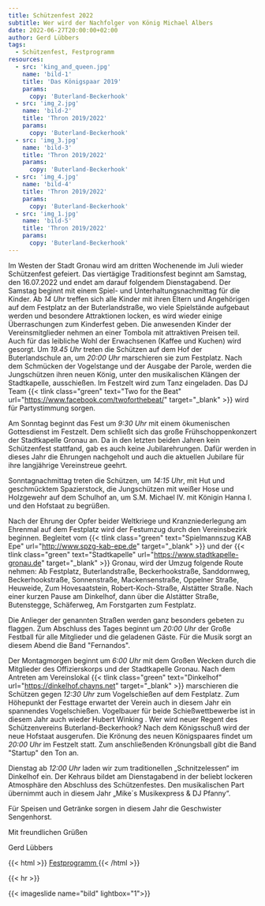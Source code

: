 ```yaml
---
title: Schützenfest 2022
subtitle: Wer wird der Nachfolger von König Michael Albers
date: 2022-06-27T20:00:00+02:00
author: Gerd Lübbers
tags:
  - Schützenfest, Festprogramm
resources:
  - src: 'king_and_queen.jpg'
    name: 'bild-1'
    title: 'Das Königspaar 2019'
    params:
      copy: 'Buterland-Beckerhook'
  - src: 'img_2.jpg'
    name: 'bild-2'
    title: 'Thron 2019/2022'
    params:
      copy: 'Buterland-Beckerhook'
  - src: 'img_3.jpg'
    name: 'bild-3'
    title: 'Thron 2019/2022'
    params:
      copy: 'Buterland-Beckerhook'
  - src: 'img_4.jpg'
    name: 'bild-4'
    title: 'Thron 2019/2022'
    params:
      copy: 'Buterland-Beckerhook'
  - src: 'img_1.jpg'
    name: 'bild-5'
    title: 'Thron 2019/2022'
    params:
      copy: 'Buterland-Beckerhook'
---
```



Im Westen der Stadt Gronau wird am dritten Wochenende im Juli wieder Schützenfest gefeiert.
Das viertägige Traditionsfest beginnt am Samstag, den 16.07.2022 und endet am darauf folgendem
Dienstagabend.
Der Samstag beginnt mit einem Spiel- und Unterhaltungsnachmittag für die Kinder. <!--more-->
Ab *14 Uhr* treffen sich alle Kinder mit ihren Eltern und Angehörigen auf dem Festplatz an
der Buterlandstraße, wo viele Spielstände aufgebaut werden und besondere
Attraktionen locken, es wird wieder einige Überraschungen zum Kinderfest geben.
Die anwesenden Kinder der Vereinsmitglieder nehmen an einer Tombola mit
attraktiven Preisen teil. Auch für das leibliche Wohl der Erwachsenen
(Kaffee und Kuchen) wird gesorgt.
Um *19.45 Uhr* treten die Schützen auf dem Hof der Buterlandschule an, um *20:00 Uhr*
marschieren sie zum Festplatz. Nach dem Schmücken der Vogelstange und der
Ausgabe der Parole, werden die Jungschützen ihren neuen König, unter den
musikalischen Klängen der Stadtkapelle, ausschießen. Im Festzelt wird zum Tanz
eingeladen. Das DJ Team {{< tlink class="green" text="Two for the Beat" url="https://www.facebook.com/twoforthebeat/" target="_blank" >}}
wird für Partystimmung sorgen.

Am Sonntag beginnt das Fest um *9:30 Uhr* mit einem ökumenischen Gottesdienst im
Festzelt. Dem schließt sich das große Frühschoppenkonzert der Stadtkapelle
Gronau an. Da in den letzten beiden Jahren kein Schützenfest stattfand, gab es
auch keine Jubilarehrungen. Dafür werden in dieses Jahr  die Ehrungen
nachgeholt und auch die aktuellen Jubilare für ihre langjährige Vereinstreue geehrt.

Sonntagnachmittag treten die Schützen, um *14:15 Uhr*, mit Hut und geschmücktem
Spazierstock, die Jungschützen mit weißer Hose und Holzgewehr auf dem Schulhof
an, um S.M. Michael IV. mit Königin Hanna I. und den Hofstaat zu begrüßen.

Nach der Ehrung der Opfer beider Weltkriege und Kranzniederlegung am Ehrenmal
auf dem Festplatz wird der Festumzug durch den Vereinsbezirk beginnen.
Begleitet vom {{< tlink class="green" text="Spielmannszug KAB Epe" url="http://www.spzg-kab-epe.de" target="_blank" >}}
und der {{< tlink class="green" text="Stadtkapelle" url="https://www.stadtkapelle-gronau.de" target="_blank" >}} Gronau, wird der
Umzug folgende Route nehmen: Ab Festplatz, Buterlandstraße,
Beckerhookstraße, Sanddornweg, Beckerhookstraße, Sonnenstraße, Mackensenstraße,
Oppelner Straße, Heuweide, Zum Hovesaatstein, Robert-Koch-Straße, Alstätter Straße.
Nach einer kurzen Pause am Dinkelhof, dann über die Alstätter Straße,
Butenstegge, Schäferweg, Am Forstgarten zum Festplatz.

Die Anlieger der genannten Straßen werden ganz besonders gebeten zu flaggen.
Zum Abschluss des Tages beginnt um *20:00 Uhr* der Große Festball für alle
Mitglieder und die geladenen Gäste. Für die Musik sorgt an diesem Abend die
Band "Fernandos".

Der Montagmorgen beginnt um *6:00 Uhr* mit dem Großen Wecken durch die Mitglieder
des Offizierskorps und der Stadtkapelle Gronau.
Nach dem Antreten am Vereinslokal {{< tlink class="green" text="Dinkelhof" url="https://dinkelhof.chayns.net" target="_blank" >}}
marschieren die Schützen gegen *12:30 Uhr* zum
Vogelschießen auf dem Festplatz. Zum Höhepunkt der Festtage erwartet der Verein
auch in diesem Jahr ein spannendes Vogelschießen.
Vogelbauer für beide Schießwettbewerbe ist in diesem Jahr auch wieder
Hubert Winking .
Wer wird neuer Regent des Schützenvereins Buterland-Beckerhook?
Nach dem Königsschuß wird der neue Hofstaat ausgerufen. Die Krönung des neuen
Königspaares findet um *20:00 Uhr* im Festzelt statt. Zum anschließenden
Krönungsball gibt die Band "Startup" den Ton an.

Dienstag ab *12:00 Uhr* laden wir zum traditionellen „Schnitzelessen“ im Dinkelhof ein.
Der Kehraus bildet am Dienstagabend in der beliebt lockeren Atmosphäre den
Abschluss des Schützenfestes. Den musikalischen Part übernimmt auch in diesem
Jahr „Mike´s Musikexpress & DJ Pfanny“.

Für Speisen und Getränke sorgen in diesem Jahr die Geschwister Sengenhorst.


Mit freundlichen Grüßen

Gerd Lübbers

{{< html >}}
<a href="/pdf/plakat_2022.pdf" target="_blank" class="uk-icon-link">
<span class="uk-icon-link" uk-icon="icon: file-pdf"></span>
Festprogramm
</a>
{{< /html >}}

{{< hr >}}

{{< imageslide name="bild" lightbox="1">}}
